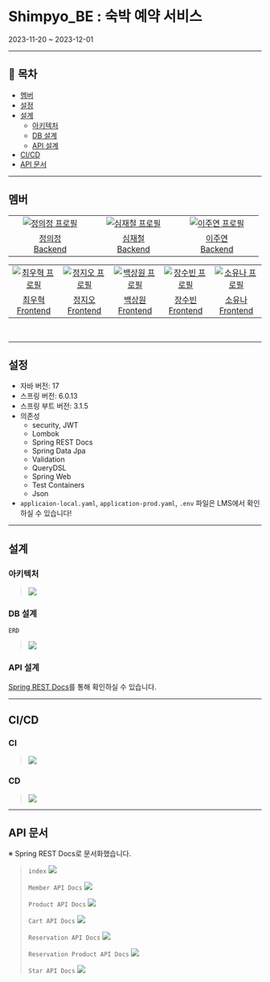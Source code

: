 # Shimpyo_BE : 숙박 예약 서비스

2023-11-20 ~ 2023-12-01

---

## 📌 목차

- [멤버](#멤버)
- [설정](#설정)
- [설계](#설계)
  - [아키텍처](#아키텍처)
  - [DB 설계](#DB-설계)
  - [API 설계](#API-설계)
- [CI/CD](#CICD)
- [API 문서](#API-문서)

---

## 멤버

<table>
  </tr>
    <tr>
    <td align="center" width="150px">
      <a href="https://github.com/JeongUijeong" target="_blank">
        <img src="https://github.com/Shimpyo-House/Shimpyo_FE/assets/98576512/bc2ef8d5-a063-4473-991b-92df77fb0263" alt="정의정 프로필" />
      </a>
    </td>
    <td align="center" width="150px">
      <a href="https://github.com/wocjf0513" target="_blank">
        <img src="https://github.com/Shimpyo-House/Shimpyo_FE/assets/98576512/b6cdb1b6-76dd-4136-a6c5-eecb9ca0c2ab" alt="심재철 프로필" />
      </a>
    </td>
    <td align="center" width="150px">
      <a href="https://github.com/jo0oy" target="_blank">
        <img src="https://github.com/Shimpyo-House/Shimpyo_FE/assets/98576512/29a0dfc6-8e91-4f5f-a5bd-43b7b668f4a6" alt="이주연 프로필" />
      </a>
    </td>
  </tr>
  <tr>
    <td align="center">
      <a href="https://github.com/JeongUijeong" target="_blank">
        정의정<br />
        Backend
      </a>
    </td>
    <td align="center">
      <a href="https://github.com/wocjf0513" target="_blank">
        심재철<br />
        Backend
      </a>
    </td>
    <td align="center">
      <a href="https://github.com/jo0oy" target="_blank">
        이주연<br />
        Backend
      </a>
    </td>
  </tr>
</table>
<table>
  <tr>
    <td align="center" width="150px">
      <a href="https://github.com/TaePoong719" target="_blank">
        <img src="https://avatars.githubusercontent.com/u/98576512?v=4" alt="최우혁 프로필" />
      </a>
    </td>
    <td align="center" width="150px">
      <a href="https://github.com/jiohjung98" target="_blank">
        <img src="https://github.com/Shimpyo-House/Shimpyo_FE/assets/104253583/cab3f3cc-ccb0-46cc-8b36-bf645b5c4086" alt="정지오 프로필" />
      </a>
    </td>
    <td align="center" width="150px">
      <a href="https://github.com/Yamyam-code" target="_blank">
        <img src="https://github.com/KDT1-FE/Y_FE_Toy1/assets/39702832/58fb577d-9f8c-4679-bca1-8ff15ca84f6b" alt="백상원 프로필" />
      </a>
    </td>
    <td align="center" width="150px">
      <a href="https://github.com/wkdtnqls0506" target="_blank">
        <img src="https://github.com/Shimpyo-House/Shimpyo_FE/assets/93272421/9b7ea286-4768-4d55-a26e-fc0541824b71" alt="장수빈 프로필" />
      </a>
    </td>
    <td align="center" width="150px">
      <a href="https://github.com/seacrab808" target="_blank">
        <img src="https://github.com/Shimpyo-House/Shimpyo_FE/assets/93272421/6b9601d2-eec9-4887-8041-f98ed2f319d2" alt="소유나 프로필" />
      </a>
    </td>

  </tr>
  <tr>
    <td align="center">
      <a href="https://github.com/TaePoong719" target="_blank">
        최우혁<br />
        Frontend
      </a>
    </td>
    <td align="center">
      <a href="https://github.com/jiohjung98" target="_blank">
        정지오<br />
        Frontend
      </a>
    </td>
    <td align="center">
      <a href="https://github.com/Yamyam-code" target="_blank">
        백상원<br />
        Frontend
      </a>
    </td>
    <td align="center">
      <a href="https://github.com/wkdtnqls0506" target="_blank">
        장수빈<br />
        Frontend
      </a>
    </td>
    <td align="center">
      <a href="https://github.com/seacrab808" target="_blank">
        소유나<br />
        Frontend
      </a>
    </td>
  </table>
<br>


---

## 설정

- 자바 버전: 17
- 스프링 버전: 6.0.13
- 스프링 부트 버전: 3.1.5
- 의존성
    - security, JWT
    - Lombok
    - Spring REST Docs
    - Spring Data Jpa
    - Validation
    - QueryDSL
    - Spring Web
    - Test Containers
    - Json
- `applicaion-local.yaml`, `application-prod.yaml`, `.env` 파일은 LMS에서 확인하실 수 있습니다!

---

## 설계

### 아키텍처

> ![](src/main/resources/image/architecture.png)

### DB 설계
`ERD`
> ![](src/main/resources/image/erd.png)

### API 설계

[Spring REST Docs](#API-문서)를 통해 확인하실 수 있습니다.

---

## CI/CD

### CI

> ![](src/main/resources/image/ci.png)

### CD

> ![](src/main/resources/image/cd.png)

---

## API 문서

※ Spring REST Docs로 문서화했습니다.

> `index`
> ![](src/main/resources/image/index-docs.png)
>
> `Member API Docs`
> ![](src/main/resources/image/member-docs.png)
>
> `Product API Docs`
> ![](src/main/resources/image/product-docs.png)
>
> `Cart API Docs`
> ![](src/main/resources/image/cart-docs.png)
>
> `Reservation API Docs`
> ![](src/main/resources/image/reservation-docs.png)
>
> `Reservation Product API Docs`
> ![](src/main/resources/image/reservation-product-docs.png)
>
> `Star API Docs`
> ![](src/main/resources/image/star-docs.png)
>  